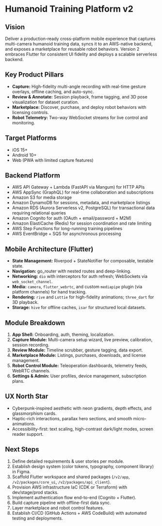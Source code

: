 # Humanoid Training Platform v2

## Vision
Deliver a production-ready cross-platform mobile experience that captures multi-camera humanoid training data, syncs it to an AWS-native backend, and exposes a marketplace for reusable robot behaviors. Version 2 embraces Flutter for consistent UI fidelity and deploys a scalable serverless backend.

## Key Product Pillars
- **Capture:** High-fidelity multi-angle recording with real-time gesture overlays, offline caching, and auto-sync.
- **Review & Annotate:** Session playback, frame tagging, and 3D pose visualization for dataset curation.
- **Marketplace:** Discover, purchase, and deploy robot behaviors with licensing controls.
- **Robot Telemetry:** Two-way WebSocket streams for live control and monitoring.

## Target Platforms
- iOS 15+
- Android 10+
- Web (PWA with limited capture features)

## Backend Platform
- AWS API Gateway + Lambda (FastAPI via Mangum) for HTTP APIs
- AWS AppSync (GraphQL) for real-time collaboration and subscriptions
- Amazon S3 for media storage
- Amazon DynamoDB for sessions, metadata, and marketplace listings
- Amazon RDS (Aurora Serverless v2, PostgreSQL) for transactional data requiring relational queries
- Amazon Cognito for auth (OAuth + email/password + M2M)
- Amazon ElastiCache (Redis) for session coordination and rate limiting
- AWS Step Functions for long-running training pipelines
- AWS EventBridge + SQS for asynchronous processing

## Mobile Architecture (Flutter)
- **State Management:** Riverpod + StateNotifier for composable, testable state.
- **Navigation:** go_router with nested routes and deep-linking.
- **Networking:** `dio` with interceptors for auth refresh; WebSockets via `web_socket_channel`.
- **Media:** `camera`, `flutter_webrtc`, and custom `mediapipe` plugin (via platform channels) for hand tracking.
- **Rendering:** `rive` and `Lottie` for high-fidelity animations; `three_dart` for 3D playback.
- **Storage:** `hive` for offline caches, `isar` for structured local datasets.

## Module Breakdown
1. **App Shell:** Onboarding, auth, theming, localization.
2. **Capture Module:** Multi-camera setup wizard, live preview, calibration, session recording.
3. **Review Module:** Timeline scrubber, gesture tagging, data export.
4. **Marketplace Module:** Listings, purchases, downloads, and license management.
5. **Robot Control Module:** Teleoperation dashboards, telemetry feeds, WebRTC channels.
6. **Settings & Admin:** User profiles, device management, subscription plans.

## UX North Star
- Cyberpunk-inspired aesthetic with neon gradients, depth effects, and glassmorphism cards.
- Haptic-rich interactions, parallax hero sections, and smooth micro-animations.
- Accessibility-first: text scaling, high-contrast dark/light modes, screen reader support.

## Next Steps
1. Define detailed requirements & user stories per module.
2. Establish design system (color tokens, typography, component library) in Figma.
3. Scaffold Flutter workspace and shared packages (`/v2/app`, `/v2/packages/core_ui`, `/v2/packages/api_client`).
4. Provision AWS infrastructure IaC (CDK or Terraform) with dev/stage/prod stacks.
5. Implement authentication flow end-to-end (Cognito + Flutter).
6. Build capture pipeline with offline-first data sync.
7. Layer marketplace and robot control features.
8. Establish CI/CD (GitHub Actions + AWS CodeBuild) with automated testing and deployments.
